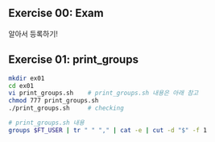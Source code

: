 ## Exercise 00: Exam
알아서 등록하기!
<br>

## Exercise 01: print_groups
```bash
mkdir ex01
cd ex01
vi print_groups.sh    # print_groups.sh 내용은 아래 참고
chmod 777 print_groups.sh
./print_groups.sh     # checking
```
```bash
# print_groups.sh 내용
groups $FT_USER | tr " " "," | cat -e | cut -d "$" -f 1
```
